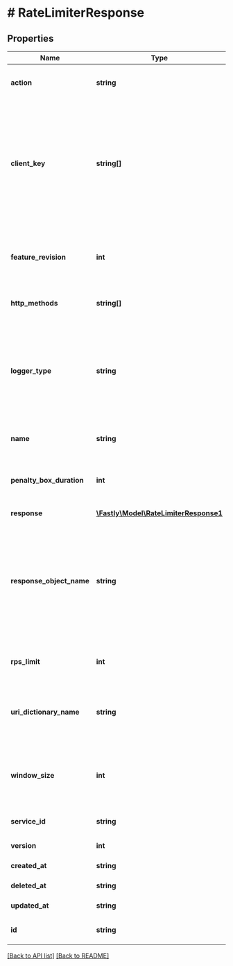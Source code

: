 # # RateLimiterResponse

## Properties

Name | Type | Description | Notes
------------ | ------------- | ------------- | -------------
**action** | **string** | The action to take when a rate limiter violation is detected. | [optional]
**client_key** | **string[]** | Array of VCL variables used to generate a counter key to identify a client. Example variables include &#x60;req.http.Fastly-Client-IP&#x60;, &#x60;req.http.User-Agent&#x60;, or a custom header like &#x60;req.http.API-Key&#x60;. | [optional]
**feature_revision** | **int** | Revision number of the rate limiting feature implementation. Defaults to the most recent revision. | [optional]
**http_methods** | **string[]** | Array of HTTP methods to apply rate limiting to. | [optional]
**logger_type** | **string** | Name of the type of logging endpoint to be used when action is &#x60;log_only&#x60;. The logging endpoint type is used to determine the appropriate log format to use when emitting log entries. | [optional]
**name** | **string** | A human readable name for the rate limiting rule. | [optional]
**penalty_box_duration** | **int** | Length of time in seconds that the rate limiter is in effect after the initial violation is detected. | [optional]
**response** | [**\Fastly\Model\RateLimiterResponse1**](RateLimiterResponse1.md) |  | [optional]
**response_object_name** | **string** | Name of existing response object. Required if &#x60;action&#x60; is &#x60;response_object&#x60;. Note that the rate limiter response is only updated to reflect the response object content when saving the rate limiter configuration. | [optional]
**rps_limit** | **int** | Upper limit of requests per second allowed by the rate limiter. | [optional]
**uri_dictionary_name** | **string** | The name of an Edge Dictionary containing URIs as keys. If not defined or &#x60;null&#x60;, all origin URIs will be rate limited. | [optional]
**window_size** | **int** | Number of seconds during which the RPS limit must be exceeded in order to trigger a violation. | [optional]
**service_id** | **string** | Alphanumeric string identifying the service. | [optional] [readonly]
**version** | **int** | Integer identifying a service version. | [optional] [readonly]
**created_at** | **string** | Date and time in ISO 8601 format. | [optional] [readonly]
**deleted_at** | **string** | Date and time in ISO 8601 format. | [optional] [readonly]
**updated_at** | **string** | Date and time in ISO 8601 format. | [optional] [readonly]
**id** | **string** | Alphanumeric string identifying the rate limiter. | [optional]

[[Back to API list]](../../README.md#endpoints) [[Back to README]](../../README.md)
